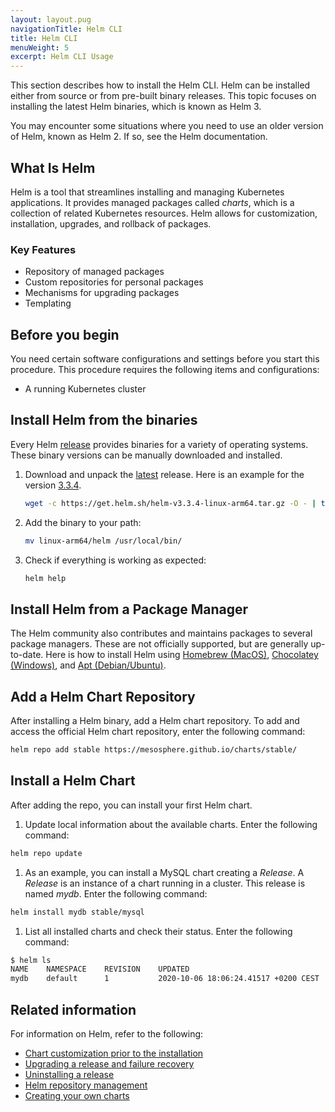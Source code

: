 ```yaml
---
layout: layout.pug
navigationTitle: Helm CLI
title: Helm CLI
menuWeight: 5
excerpt: Helm CLI Usage
---
```


This section describes how to install the Helm CLI. Helm can be installed either from source or from pre-built binary releases. This topic focuses on installing the latest Helm binaries, which is known as Helm 3.

You may encounter some situations where you need to use an older version of Helm, known as Helm 2. If so, see the Helm documentation.

## What Is Helm

Helm is a tool that streamlines installing and managing Kubernetes applications. It provides managed packages called _charts_, which is a collection of related Kubernetes resources. Helm allows for customization, installation, upgrades, and rollback of packages.

### Key Features

- Repository of managed packages
- Custom repositories for personal packages
- Mechanisms for upgrading packages
- Templating

## Before you begin

You need certain software configurations and settings before you start this procedure. This procedure requires the following items and configurations:

- A running Kubernetes cluster

## Install Helm from the binaries

Every Helm [release][helm-release] provides binaries for a variety of operating systems. These binary versions can be manually downloaded and installed.

1.  Download and unpack the [latest][helm-release-latest] release. Here is an example for the version [3.3.4][helm-3.3.4].

    ```bash
    wget -c https://get.helm.sh/helm-v3.3.4-linux-arm64.tar.gz -O - | tar -xz
    ```

1.  Add the binary to your path:

    ```bash
    mv linux-arm64/helm /usr/local/bin/
    ```

1.  Check if everything is working as expected:

    ```bash
    helm help
    ```

## Install Helm from a Package Manager

The Helm community also contributes and maintains packages to several package managers. These are not officially supported, but are generally up-to-date. Here is how to install Helm using [Homebrew (MacOS)][homebrew-helm-mac], [Chocolatey (Windows)][homebrew-helm-windows], and [Apt (Debian/Ubuntu)][homebrew-helm-ubuntu].

## Add a Helm Chart Repository

After installing a Helm binary, add a Helm chart repository. To add and access the official Helm chart repository, enter the following command:

```bash
helm repo add stable https://mesosphere.github.io/charts/stable/
```

## Install a Helm Chart

After adding the repo, you can install your first Helm chart.

1. Update local information about the available charts. Enter the following command:

```bash
helm repo update
```

1. As an example, you can install a MySQL chart creating a _Release_. A _Release_ is an instance of a chart running in a cluster. This release is named _mydb_. Enter the following command:

```bash
helm install mydb stable/mysql
```

1. List all installed charts and check their status. Enter the following command:

```bash
$ helm ls
NAME    NAMESPACE    REVISION    UPDATED                                 STATUS      CHART          APP VERSION
mydb    default      1           2020-10-06 18:06:24.41517 +0200 CEST    deployed    mysql-1.6.7    5.7.30
```

## Related information

For information on Helm, refer to the following:

- [Chart customization prior to the installation][helm-custom-chart]
- [Upgrading a release and failure recovery][helm-upgrade-recovery]
- [Uninstalling a release][helm-uninstall]
- [Helm repository management][helm-management]
- [Creating your own charts][helm-create-charts]

[helm-3.3.4]: https://github.com/helm/helm/releases/tag/v3.3.4
[helm-create-charts]: https://helm.sh/docs/intro/using_helm/#creating-your-own-charts
[helm-custom-chart]: https://helm.sh/docs/intro/using_helm/#customizing-the-chart-before-installing
[helm-management]: https://helm.sh/docs/intro/using_helm/#helm-repo-working-with-repositories
[helm-release]: https://github.com/helm/helm/releases
[helm-release-latest]: https://github.com/helm/helm/releases/latest
[helm-uninstall]: https://helm.sh/docs/intro/using_helm/#helm-uninstall-uninstalling-a-release
[helm-upgrade-recovery]: https://helm.sh/docs/intro/using_helm/#helm-upgrade-and-helm-rollback-upgrading-a-release-and-recovering-on-failure
[homebrew-helm-mac]: https://helm.sh/docs/intro/install/#from-homebrew-macos
[homebrew-helm-ubuntu]: https://helm.sh/docs/intro/install/#from-apt-debianubuntu
[homebrew-helm-windows]: https://helm.sh/docs/intro/install/#from-chocolatey-windows

